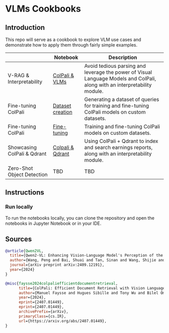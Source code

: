 # VLMs Cookbooks

## Introduction

This repo will serve as a cookbook to explore VLM use cases and demonstrate how to apply them through fairly simple examples.

|                  | Notebook                                                     | Description                                                  |
| ---------------- | ------------------------------------------------------------ | ------------------------------------------------------------ |
| V-RAG & Interpretability | [ColPali & VLMs](https://github.com/dgarciarieckhof/Data-Odyssey/blob/main/VLMs/tunnel_vision/notebook/ColPali%20%2B%20VLMs.ipynb) | Avoid tedious parsing and leverage the power of Visual Language Models and ColPali, along with an interpretability module.|                                               |
| Fine-tuning ColPali | [Dataset creation](https://github.com/dgarciarieckhof/Data-Odyssey/blob/main/VLMs/tunnel_vision/notebook/ColPali%20FineTuning%20Dataset.ipynb) | Generating a dataset of queries for training and fine-tuning ColPali models on custom datasets.|                                               |
| Fine-tuning ColPali | [Fine-tuning](https://github.com/dgarciarieckhof/Data-Odyssey/blob/main/VLMs/tunnel_vision/notebook/ColPali%20FineTuning%20Training.ipynb) | Training and fine-tuning ColPali models on custom datasets.|                                               |
| Showcasing ColPali & Qdrant | [Colpali & Qdrant](https://github.com/dgarciarieckhof/Data-Odyssey/blob/main/VLMs/tunnel_vision/notebook/ColPali%20%2B%20Qdrant.ipynb) | Using ColPali + Qdrant to index and search earnings reports, along with an interpretability module.|                                               |
| Zero-Shot Object Detection | TBD | TBD|                                               |

## Instructions

### Run locally

To run the notebooks locally, you can clone the repository and open the notebooks in Jupyter Notebook or in your IDE.

## Sources

```BibTeX
@article{Qwen2VL,
  title={Qwen2-VL: Enhancing Vision-Language Model's Perception of the World at Any Resolution},
  author={Wang, Peng and Bai, Shuai and Tan, Sinan and Wang, Shijie and Fan, Zhihao and Bai, Jinze and Chen, Keqin and Liu, Xuejing and Wang, Jialin and Ge, Wenbin and Fan, Yang and Dang, Kai and Du, Mengfei and Ren, Xuancheng and Men, Rui and Liu, Dayiheng and Zhou, Chang and Zhou, Jingren and Lin, Junyang},
  journal={arXiv preprint arXiv:2409.12191},
  year={2024}
}

@misc{faysse2024colpaliefficientdocumentretrieval,
      title={ColPali: Efficient Document Retrieval with Vision Language Models}, 
      author={Manuel Faysse and Hugues Sibille and Tony Wu and Bilel Omrani and Gautier Viaud and Céline Hudelot and Pierre Colombo},
      year={2024},
      eprint={2407.01449},
      eprint={2407.01449},
      archivePrefix={arXiv},
      primaryClass={cs.IR},
      url={https://arxiv.org/abs/2407.01449}, 
}
```
